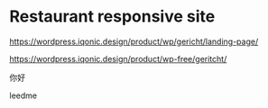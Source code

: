 # Restaurant responsive site


https://wordpress.iqonic.design/product/wp/gericht/landing-page/

https://wordpress.iqonic.design/product/wp-free/geritcht/

你好

leedme